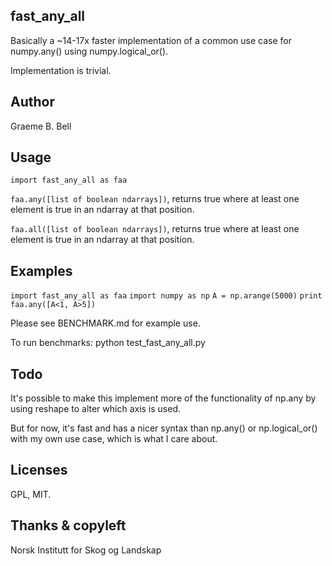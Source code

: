 fast_any_all
----

Basically a ~14-17x faster implementation of a common use case for numpy.any() using numpy.logical_or().

Implementation is trivial. 

Author
---

Graeme B. Bell

Usage
---

`import fast_any_all as faa`

`faa.any([list of boolean ndarrays])`, returns true where at least one element is true in an ndarray at that position.

`faa.all([list of boolean ndarrays])`, returns true where at least one element is true in an ndarray at that position.


Examples
---

`import fast_any_all as faa`
`import numpy as np`
`A = np.arange(5000)`
`print faa.any([A<1, A>5])`


Please see BENCHMARK.md for example use.

To run benchmarks: python test_fast_any_all.py 


Todo
---

It's possible to make this implement more of the functionality of np.any by using reshape to alter which axis is used.

But for now, it's fast and has a nicer syntax than np.any() or np.logical_or() with my own use case, which is what I care about.

Licenses
--

GPL, MIT.


Thanks & copyleft
---

Norsk Institutt for Skog og Landskap
